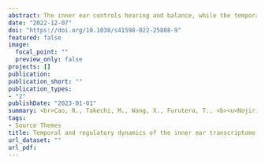```yaml
---
abstract: The inner ear controls hearing and balance, while the temporal molecular signatures and transcriptional regulatory dynamics underlying its development are still unclear. In this study, we investigated time-series transcriptome in the mouse inner ear from embryonic day 11.5 (E11.5) to postnatal day 7 (P7) using bulk RNA-Seq. A total of 10,822 differentially expressed genes were identified between pairwise stages. We identified nine significant temporal expression profiles using time-series expression analysis. The constantly down-regulated profiles throughout the development are related to DNA activity and neurosensory development, while the constantly upregulated profiles are related to collagen and extracellular matrix. Further co-expression network analysis revealed that several hub genes, such as Pnoc, Cd9, and Krt27, are related to the neurosensory development, cell adhesion, and keratinization. We uncovered three important transcription regulatory paths during mice inner ear development. Transcription factors related to Hippo/TGFβ signaling induced decreased expressions of genes related to the neurosensory and inner ear development, while a series of INF genes activated the expressions of genes in immunoregulation. In addition to deepening our understanding of the temporal and regulatory mechanisms of inner ear development, our transcriptomic data could fuel future multi-species comparative studies and elucidate the evolutionary trajectory of auditory development. <br><br>Cao, R., Takechi, M., Wang, X., Furutera, T., <b><u>Nojiri, T.</u></b>, Koyabu, D., and Li, J. Temporal and regulatory dynamics of the inner ear transcriptome during development in mice. <b><i>Scientific Reports</i></b> (2022)
date: "2022-12-07"
doi: "https://doi.org/10.1038/s41598-022-25808-9"
featured: false
image: 
  focal_point: ""
  preview_only: false
projects: []
publication: 
publication_short: ""
publication_types:
- "2"
publishDate: "2023-01-01"
summary: <br>Cao, R., Takechi, M., Wang, X., Furutera, T., <b><u>Nojiri, T.</u></b>, Koyabu, D., and Li, J.<br> <b><i>Scientific Reports</i></b> (2022)
tags:
- Source Themes
title: Temporal and regulatory dynamics of the inner ear transcriptome during development in mice
url_dataset: ""
url_pdf: 
---
```

